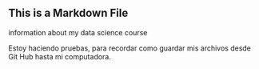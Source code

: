 ## This is a Markdown File

information about my data science course

Estoy haciendo pruebas, para recordar como guardar mis archivos desde Git Hub hasta mi computadora.
